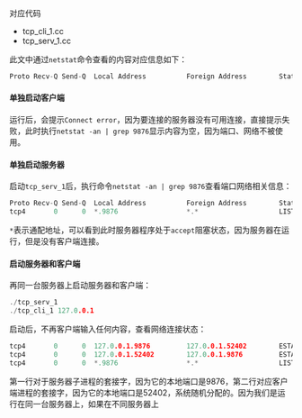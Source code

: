 对应代码
- tcp_cli_1.cc
- tcp_serv_1.cc 


此文中通过`netstat`命令查看的内容对应信息如下：
```c 
Proto Recv-Q Send-Q  Local Address          Foreign Address        State
```

#### 单独启动客户端

运行后，会提示`Connect error`，因为要连接的服务器没有可用连接，直接提示失败，此时执行`netstat -an | grep 9876`显示内容为空，因为端口、网络不被使用。

#### 单独启动服务器

启动`tcp_serv_1`后，执行命令`netstat -an | grep 9876`查看端口网络相关信息：
```c 
Proto Recv-Q Send-Q  Local Address          Foreign Address        State
tcp4       0      0  *.9876                 *.*                    LISTEN
```

`*`表示通配地址，可以看到此时服务器程序处于`accept`阻塞状态，因为服务器在运行，但是没有客户端连接。


#### 启动服务器和客户端

再同一台服务器上启动服务器和客户端：
```c 
./tcp_serv_1 
./tcp_cli_1 127.0.0.1
```

启动后，不再客户端输入任何内容，查看网络连接状态：
```c 
tcp4       0      0  127.0.0.1.9876         127.0.0.1.52402        ESTABLISHED
tcp4       0      0  127.0.0.1.52402        127.0.0.1.9876         ESTABLISHED
tcp4       0      0  *.9876                 *.*                    LISTEN
```

第一行对于服务器子进程的套接字，因为它的本地端口是9876，第二行对应客户端进程的套接字，因为它的本地端口是52402，系统随机分配的。因为我们是运行在同一台服务器上，如果在不同服务器上
